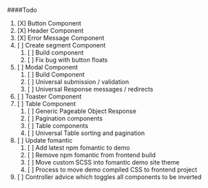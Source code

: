 
####Todo
1. [X] Button Component
1. [X] Header Component
1. [X] Error Message Component
1. [ ] Create segment Component
   1. [ ] Build component
   1. [ ] Fix bug with button floats
1. [ ] Modal Component
   1. [ ] Build Component
   1. [ ] Universal submission / validation
   1. [ ] Universal Response messages / redirects
1. [ ] Toaster Component
1. [ ] Table Component
   1. [ ] Generic Pageable Object Response
   1. [ ] Pagination components
   1. [ ] Table components
   1. [ ] Universal Table sorting and pagination
1. [ ] Update fomantic
   1. [ ] Add latest npm fomantic to demo
   1. [ ] Remove npm fomantic from frontend build
   1. [ ] Move custom SCSS into fomantic demo site theme
   1. [ ] Process to move demo compiled CSS to frontend project
1. [ ] Controller advice which toggles all components to be inverted 